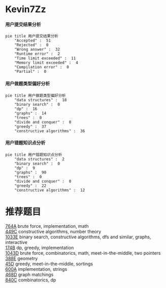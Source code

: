 # Kevin7Zz

<!-- tabs:start -->



#### **用户提交结果分析**

```mermaid
pie title 用户提交结果分析
    "Accepted" :  51
    "Rejected" :  0
    "Wrong answer" :  32
    "Runtime error" :  2
    "Time limit exceeded" :  11
    "Memory limit exceeded" :  4
    "Compilation error" :  0
    "Partial" :  0
```

#### **用户做题类型偏好分析**

```mermaid
pie title 用户做题类型偏好分析
    "data structures" :  18
    "binary search" :  0
    "dp" :  16
    "graphs" :  14
    "trees" :  0
    "divide and conquer" :  0
    "greedy" :  37
    "constructive algorithms" :  36
```
#### **用户错题知识点分析**

```mermaid
pie title 用户错题知识点分析
    "data structures" :  2
    "binary search" :  0
    "dp" :  9
    "graphs" :  90
    "trees" :  0
    "divide and conquer" :  0
    "greedy" :  22
    "constructive algorithms" :  12
```



<!-- tabs:end -->
# 推荐题目
[764A](https://codeforces.com/contest/764/problem/A)		brute force,
                        implementation,
                        math		  
[449C](https://codeforces.com/contest/449/problem/C)		constructive algorithms,
                        number theory		  
[1033E](https://codeforces.com/contest/1033/problem/E)		binary search,
                        constructive algorithms,
                        dfs and similar,
                        graphs,
                        interactive		  
[174B](https://codeforces.com/contest/174/problem/B)		dp,
                        greedy,
                        implementation		  
[1043D](https://codeforces.com/contest/1043/problem/D)		brute force,
                        combinatorics,
                        math,
                        meet-in-the-middle,
                        two pointers		  
[388E](https://codeforces.com/contest/388/problem/E)		geometry		  
[45D](https://codeforces.com/contest/45/problem/D)		greedy,
                        meet-in-the-middle,
                        sortings		  
[600A](https://codeforces.com/contest/600/problem/A)		implementation,
                        strings		  
[468D](https://codeforces.com/contest/468/problem/D)		graph matchings		  
[840C](https://codeforces.com/contest/840/problem/C)		combinatorics,
                        dp		  
